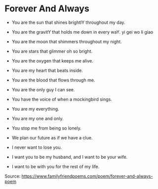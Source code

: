 # Forever And Always

* You are the sun that shines brightlY throughout my day.
* You are the gravitY that holds me down in every waY.
yi gei wo li giao
* You are the moon that shimmers throughout my night.
* You are stars that glimmer oh so bright.

* You are the oxygen that keeps me alive.
* You are my heart that beats inside.
* You are the blood that flows through me.
* You are the only guy I can see.
* You have the voice of when a mockingbird sings.
* You are my everything.

* You are my one and only.
* You stop me from being so lonely.
* We plan our future as if we have a clue.
* I never want to lose you.
* I want you to be my husband, and I want to be your wife.
* I want to be with you for the rest of my life.

Source: https://www.familyfriendpoems.com/poem/forever-and-always-poem
